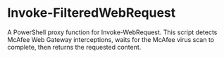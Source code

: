 # Invoke-FilteredWebRequest
A PowerShell proxy function for Invoke-WebRequest. This script detects McAfee Web Gateway interceptions, waits for the McAfee virus scan to complete, then returns the requested content.
